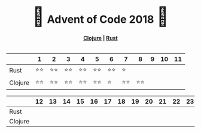 <div align="center">
    <h1>
    <span style="font-size: 50px">🎄</span>
    Advent of Code 2018
    <span style="font-size: 50px">🎄</span>
    </h1>
    <div><b><a href="https://github.com/Baspar/adventofcode2018/tree/master/clojure">Clojure</a> | <a href="https://github.com/Baspar/adventofcode2018/tree/master/rust">Rust</a></b></div>
</div>

<br />

<div align="center">

|           | 1      | 2      | 3      | 4      | 5      | 6      | 7     | 8     | 9     | 10     | 11     |
| --------- | ------ | ------ | ------ | ------ | ------ | ------ | ----- | ----- | ----- | ------ | ------ |
| Rust      | ⭐⭐   | ⭐⭐   | ⭐⭐   | ⭐⭐   | ⭐⭐   | ⭐⭐   | ⭐    |       |       |        |        |
| Clojure   | ⭐⭐   | ⭐⭐   | ⭐⭐   | ⭐⭐   | ⭐⭐   | ⭐     | ⭐⭐  | ⭐⭐  |       |        |        |

|           | 12     | 13     | 14     | 15     | 16     | 17     | 18     | 19    | 20    | 21    | 22     | 23     | 24     | 25 |
| --------- | ------ | ------ | ------ | ------ | ------ | ------ | ------ | ----- | ----- | ----- | ------ | ------ | ------ | -- |
| Rust      |        |        |        |        |        |        |        |       |       |       |        |        |        |    |
| Clojure   |        |        |        |        |        |        |        |       |       |       |        |        |        |    |

</div>
